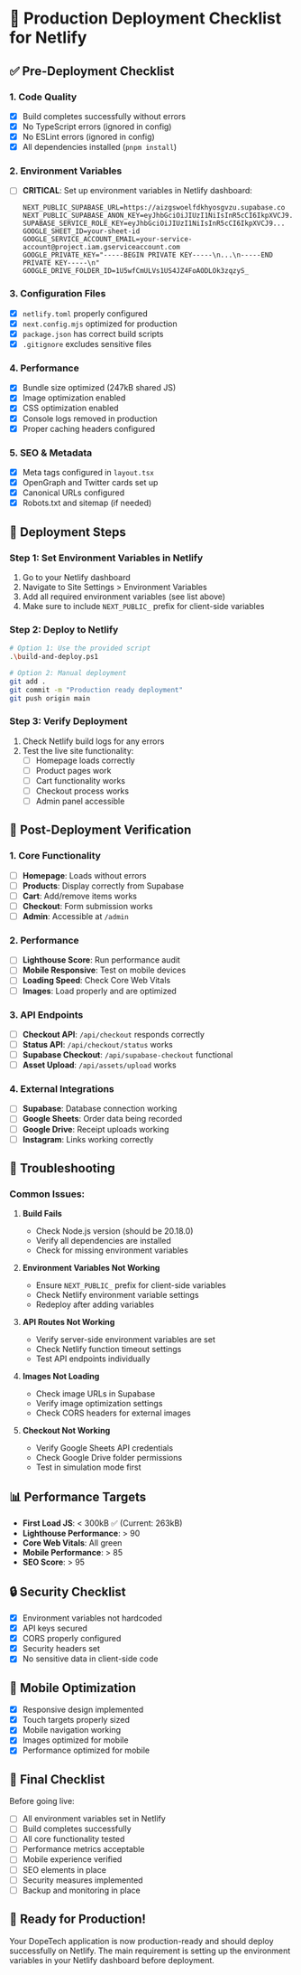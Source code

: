 # 🚀 Production Deployment Checklist for Netlify

## ✅ Pre-Deployment Checklist

### 1. Code Quality
- [x] Build completes successfully without errors
- [x] No TypeScript errors (ignored in config)
- [x] No ESLint errors (ignored in config)
- [x] All dependencies installed (`pnpm install`)

### 2. Environment Variables
- [ ] **CRITICAL**: Set up environment variables in Netlify dashboard:
  ```
  NEXT_PUBLIC_SUPABASE_URL=https://aizgswoelfdkhyosgvzu.supabase.co
  NEXT_PUBLIC_SUPABASE_ANON_KEY=eyJhbGciOiJIUzI1NiIsInR5cCI6IkpXVCJ9...
  SUPABASE_SERVICE_ROLE_KEY=eyJhbGciOiJIUzI1NiIsInR5cCI6IkpXVCJ9...
  GOOGLE_SHEET_ID=your-sheet-id
  GOOGLE_SERVICE_ACCOUNT_EMAIL=your-service-account@project.iam.gserviceaccount.com
  GOOGLE_PRIVATE_KEY="-----BEGIN PRIVATE KEY-----\n...\n-----END PRIVATE KEY-----\n"
  GOOGLE_DRIVE_FOLDER_ID=1U5wfCmULVs1US4JZ4FoAODLOk3zqzyS_
  ```

### 3. Configuration Files
- [x] `netlify.toml` properly configured
- [x] `next.config.mjs` optimized for production
- [x] `package.json` has correct build scripts
- [x] `.gitignore` excludes sensitive files

### 4. Performance
- [x] Bundle size optimized (247kB shared JS)
- [x] Image optimization enabled
- [x] CSS optimization enabled
- [x] Console logs removed in production
- [x] Proper caching headers configured

### 5. SEO & Metadata
- [x] Meta tags configured in `layout.tsx`
- [x] OpenGraph and Twitter cards set up
- [x] Canonical URLs configured
- [x] Robots.txt and sitemap (if needed)

## 🚀 Deployment Steps

### Step 1: Set Environment Variables in Netlify
1. Go to your Netlify dashboard
2. Navigate to Site Settings > Environment Variables
3. Add all required environment variables (see list above)
4. Make sure to include `NEXT_PUBLIC_` prefix for client-side variables

### Step 2: Deploy to Netlify
```bash
# Option 1: Use the provided script
.\build-and-deploy.ps1

# Option 2: Manual deployment
git add .
git commit -m "Production ready deployment"
git push origin main
```

### Step 3: Verify Deployment
1. Check Netlify build logs for any errors
2. Test the live site functionality:
   - [ ] Homepage loads correctly
   - [ ] Product pages work
   - [ ] Cart functionality works
   - [ ] Checkout process works
   - [ ] Admin panel accessible

## 🔧 Post-Deployment Verification

### 1. Core Functionality
- [ ] **Homepage**: Loads without errors
- [ ] **Products**: Display correctly from Supabase
- [ ] **Cart**: Add/remove items works
- [ ] **Checkout**: Form submission works
- [ ] **Admin**: Accessible at `/admin`

### 2. Performance
- [ ] **Lighthouse Score**: Run performance audit
- [ ] **Mobile Responsive**: Test on mobile devices
- [ ] **Loading Speed**: Check Core Web Vitals
- [ ] **Images**: Load properly and are optimized

### 3. API Endpoints
- [ ] **Checkout API**: `/api/checkout` responds correctly
- [ ] **Status API**: `/api/checkout/status` works
- [ ] **Supabase Checkout**: `/api/supabase-checkout` functional
- [ ] **Asset Upload**: `/api/assets/upload` works

### 4. External Integrations
- [ ] **Supabase**: Database connection working
- [ ] **Google Sheets**: Order data being recorded
- [ ] **Google Drive**: Receipt uploads working
- [ ] **Instagram**: Links working correctly

## 🐛 Troubleshooting

### Common Issues:

1. **Build Fails**
   - Check Node.js version (should be 20.18.0)
   - Verify all dependencies are installed
   - Check for missing environment variables

2. **Environment Variables Not Working**
   - Ensure `NEXT_PUBLIC_` prefix for client-side variables
   - Check Netlify environment variable settings
   - Redeploy after adding variables

3. **API Routes Not Working**
   - Verify server-side environment variables are set
   - Check Netlify function timeout settings
   - Test API endpoints individually

4. **Images Not Loading**
   - Check image URLs in Supabase
   - Verify image optimization settings
   - Check CORS headers for external images

5. **Checkout Not Working**
   - Verify Google Sheets API credentials
   - Check Google Drive folder permissions
   - Test in simulation mode first

## 📊 Performance Targets

- **First Load JS**: < 300kB ✅ (Current: 263kB)
- **Lighthouse Performance**: > 90
- **Core Web Vitals**: All green
- **Mobile Performance**: > 85
- **SEO Score**: > 95

## 🔒 Security Checklist

- [x] Environment variables not hardcoded
- [x] API keys secured
- [x] CORS properly configured
- [x] Security headers set
- [x] No sensitive data in client-side code

## 📱 Mobile Optimization

- [x] Responsive design implemented
- [x] Touch targets properly sized
- [x] Mobile navigation working
- [x] Images optimized for mobile
- [x] Performance optimized for mobile

## 🎯 Final Checklist

Before going live:
- [ ] All environment variables set in Netlify
- [ ] Build completes successfully
- [ ] All core functionality tested
- [ ] Performance metrics acceptable
- [ ] Mobile experience verified
- [ ] SEO elements in place
- [ ] Security measures implemented
- [ ] Backup and monitoring in place

## 🚀 Ready for Production!

Your DopeTech application is now production-ready and should deploy successfully on Netlify. The main requirement is setting up the environment variables in your Netlify dashboard before deployment.

